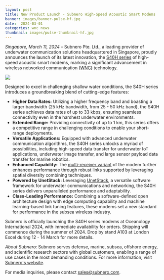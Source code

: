 ```yaml
---
layout: post
title: New Product Launch - Subnero High-Speed Acoustic Smart Modems
banner: images/banner-pulse-hf.jpg
date:  2024-03-01
categories: wnc news
thumbnail: images/pulse-thumbnail-hf.jpg
---
```


*Singapore, March 11, 2024* – Subnero Pte. Ltd., a leading provider of underwater communication solutions headquartered in Singapore, proudly announces the launch of its latest innovation, the [S40H series](/products/modem.html?&section=S40Hseries) of high-speed acoustic smart modems, marking a significant advancement in wireless networked communication ([WNC](/products/wnc.html)) technology.

<div class='pulse-img-div'>
    <img src="{{site.baseurl}}/images/pulse-hf-pr.jpg" class='pulse-img'>
</div>

Designed to excel in challenging shallow water conditions, the S40H series introduces a groundbreaking blend of cutting-edge features:

- **Higher Data Rates:** Utilizing a higher frequency band and boasting a larger bandwidth (25 kHz bandwidth, from 25 - 50 kHz band), the S40H series achieves data rates of up to 33 kbps, ensuring seamless connectivity even in the harshest underwater environments.
- **Extended Range:** Providing connectivity of up to 1 km, this series offers a competitive range in challenging conditions to enable your short-range deployments.
- **Versatile Applications:** Equipped with advanced underwater communication algorithms, the S40H series unlocks a myriad of possibilities, including high-speed data transfer for underwater IoT applications, underwater image transfer, and large sensor payload data transfer for marine robotics.
- **Enhanced Capability:** The [multi-receiver variant](/products/wnc-s40hss4+xch.html) of the modem further enhances performance through robust links supported by leveraging spatial diversity combining techniques.
- **Powered by UnetStack:** Leveraging [UnetStack](https://unetstack.net/), a versatile software framework for underwater communications and networking, the S40H series delivers unparalleled performance and adaptability.
- **Class-Leading Performance:** Combining a software-defined open architecture design with edge computing capability and machine learning-based link tuning features, these modems set a new standard for performance in the subsea wireless industry.


Subnero is officially launching the S40H series modems at Oceanology International 2024, with immediate availability for orders. Shipping will commence during the summer of 2024. Drop by stand A103 at London Excel during 12 - 14 March for more details.

*About Subnero:* Subnero serves defense, marine, subsea, offshore energy, and scientific research sectors with global customers, enabling a range of use cases in the most demanding conditions. For more information, visit [Subnero's website](https://subnero.com).

For media inquiries, please contact sales@subnero.com.